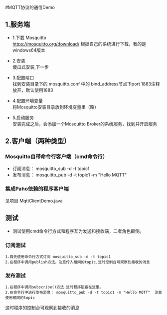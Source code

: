 #MQTT协议的通信Demo

## 1.服务端
* 1.下载 Mosquitto <br>
https://mosquitto.org/download/
根据自己的系统进行下载，我的是windows64版本

* 2.安装 <br>
傻瓜式安装,下一步

* 3.配置端口 <br>
找到安装目录下的 mosquitto.conf 中的 bind_address节点下port 1883注释放开，默认使用1883

* 4.配置环境变量 <br>
将Mosquitto安装目录放到环境变量里（略）

* 5.启动服务 <br>
安装完成之后，会添加一个Mosquitto Broker的系统服务，找到并开启服务

## 2.客户端（两种类型）

### Mosquitto自带命令行客户端（cmd命令行）

* 订阅消息： mosquitto_sub -d -t topic1 
* 发布消息： mosquitto_pub -d -t topic1 -m "Hello MQTT"


### 集成Paho依赖的程序客户端
见项目 MqttClientDemo.java

## 测试
* 测试使用cmd命令行方式和程序互为发送和接收端，二者角色颠倒。
### 订阅测试
    1.首先使用命令行方式订阅 mosquitto_sub -d -t topic1
    2.在程序中调用publish方法，注意传入相同的topic,这时控制台可观察到接收的消息

### 发布测试
    1.在程序中调用subscribe()方法.这时程序阻塞在这里。
    2.在命令行中进行发布消息： mosquitto_pub -d -t topic1 -m "Hello MQTT"  注意使用相同的topic
这时程序的控制台可观察到接收的消息

